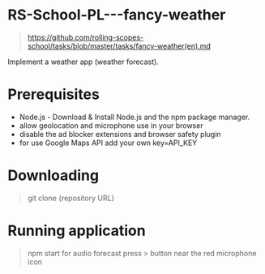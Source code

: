# RS-School-PL---fancy-weather
>https://github.com/rolling-scopes-school/tasks/blob/master/tasks/fancy-weather(en).md

Implement a weather app (weather forecast).

# Prerequisites
- Node.js - Download & Install Node.js and the npm package manager.
- allow geolocation and microphone use in your browser
- disable the ad blocker extensions and browser safety plugin
- for use Google Maps API add your own key=API_KEY

# Downloading
>git clone {repository URL}

# Running application
>npm start
>for audio forecast press > button near the red microphone icon
